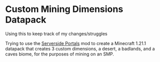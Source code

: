 # Custom Mining Dimensions Datapack
Using this to keep track of my changes/struggles

Trying to use the <a href="https://github.com/Crystal-Nest/server-sided-portals">Serverside Portals</a> mod to create a Minecraft 1.21.1 datapack that creates 3 custom dimensions, a desert, a badlands, and a caves biome, for the purposes of mining on an SMP.
